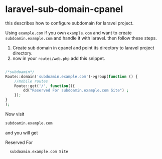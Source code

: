 # laravel-sub-domain-cpanel
this describes how to configure subdomain for laravel project.

Using `example.com`
if you own `example.com` and want to create `subdoamin.example.com` and handle it with laravel.
then follow these steps.

1. Create sub domain in cpanel and point its directory to laravel project directory.
2. now in your `routes/web.php` add this snippet.

```php

/*subdoamin*/
Route::domain('subdoamin.example.com')->group(function () {
    //mobile routes
    Route::get('/', function(){
        dd("Reserved For subdoamin.example.com Site") ;
    });
}
);

```

Now visit 

```php
subdoamin.example.com
```

and you will get

  Reserved For 
```php
  subdoamin.example.com Site
```

